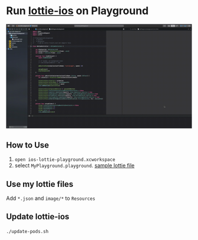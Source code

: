 # Run [lottie-ios](https://github.com/airbnb/lottie-ios) on Playground

![demo](https://raw.githubusercontent.com/roana0229/ios-lottie-playground/master/demo.gif)

## How to Use

1. `open ios-lottie-playground.xcworkspace`
2. select `MyPlayground.playground`. [sample lottie file](https://github.com/airbnb/lottie-ios/blob/master/Example/lottie-swift/TestAnimations/LottieLogo1.json)

## Use my lottie files

Add `*.json` and `image/*` to `Resources`

## Update lottie-ios

`./update-pods.sh `